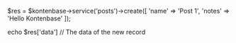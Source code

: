 $res = $kontenbase->service('posts')->create([
	'name' => 'Post 1',
	'notes' => 'Hello Kontenbase'
]);

echo $res['data'] // The data of the new record